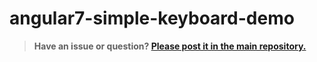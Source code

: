 # angular7-simple-keyboard-demo

> **Have an issue or question? [Please post it in the main repository.](https://github.com/hodgef/simple-keyboard/issues)**
